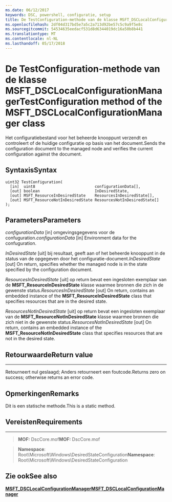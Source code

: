 ```yaml
---
ms.date: 06/12/2017
keywords: DSC, powershell, configuratie, setup
title: De TestConfiguration-methode van de klasse MSFT_DSCLocalConfigurationManager
ms.openlocfilehash: 2df04d317bd5e7a5c2a713d92be57c5c9a9f5e8c
ms.sourcegitcommit: 54534635eedacf531d8d6344019dc16a50b8b441
ms.translationtype: MT
ms.contentlocale: nl-NL
ms.lasthandoff: 05/17/2018
---
```

# <a name="testconfiguration-method-of-the-msftdsclocalconfigurationmanager-class"></a><span data-ttu-id="8f668-103">De TestConfiguration-methode van de klasse MSFT_DSCLocalConfigurationManager</span><span class="sxs-lookup"><span data-stu-id="8f668-103">TestConfiguration method of the MSFT_DSCLocalConfigurationManager class</span></span>

<span data-ttu-id="8f668-104">Het configuratiebestand voor het beheerde knooppunt verzendt en controleert of de huidige configuratie op basis van het document.</span><span class="sxs-lookup"><span data-stu-id="8f668-104">Sends the configuration document to the managed node and verifies the current configuration against the document.</span></span>

<a name="syntax"></a><span data-ttu-id="8f668-105">Syntaxis</span><span class="sxs-lookup"><span data-stu-id="8f668-105">Syntax</span></span>
------

```mof
uint32 TestConfiguration(
  [in]  uint8                          configurationData[],
  [out] boolean                        InDesiredState,
  [out] MSFT_ResourceInDesiredState    ResourcesInDesiredState[],
  [out] MSFT_ResourceNotInDesiredState ResourcesNotInDesiredState[]
);
```

<a name="parameters"></a><span data-ttu-id="8f668-106">Parameters</span><span class="sxs-lookup"><span data-stu-id="8f668-106">Parameters</span></span>
----------

<span data-ttu-id="8f668-107">*configurationData* \[in\] omgevingsgegevens voor de confuguration.</span><span class="sxs-lookup"><span data-stu-id="8f668-107">*configurationData* \[in\] Environment data for the confuguration.</span></span>

<span data-ttu-id="8f668-108">*InDesiredState* \[uit\] bij resultaat, geeft aan of het beheerde knooppunt in de status van de opgegeven door het configuratie-document.</span><span class="sxs-lookup"><span data-stu-id="8f668-108">*InDesiredState* \[out\] On return, specifies whether the managed node is in the state specified by the configuration document.</span></span>

<span data-ttu-id="8f668-109">*ResourcesInDesiredState* \[uit\] op return bevat een ingesloten exemplaar van de **MSFT_ResourceInDesiredState** klasse waarmee bronnen die zich in de gewenste status.</span><span class="sxs-lookup"><span data-stu-id="8f668-109">*ResourcesInDesiredState* \[out\] On return, contains an embedded instance of the **MSFT_ResourceInDesiredState** class that specifies resources that are in the desired state.</span></span>

<span data-ttu-id="8f668-110">*ResourcesNotInDesiredState* \[uit\] op return bevat een ingesloten exemplaar van de **MSFT_ResourceNotInDesiredState** klasse waarmee bronnen die zich niet in de gewenste status.</span><span class="sxs-lookup"><span data-stu-id="8f668-110">*ResourcesNotInDesiredState* \[out\] On return, contains an embedded instance of the **MSFT_ResourceNotInDesiredState** class that specifies resources that are not in the desired state.</span></span>

## <a name="return-value"></a><span data-ttu-id="8f668-111">Retourwaarde</span><span class="sxs-lookup"><span data-stu-id="8f668-111">Return value</span></span>
------------

<span data-ttu-id="8f668-112">Retourneert nul geslaagd; Anders retourneert een foutcode.</span><span class="sxs-lookup"><span data-stu-id="8f668-112">Returns zero on success; otherwise returns an error code.</span></span>

## <a name="remarks"></a><span data-ttu-id="8f668-113">Opmerkingen</span><span class="sxs-lookup"><span data-stu-id="8f668-113">Remarks</span></span>

<span data-ttu-id="8f668-114">Dit is een statische methode.</span><span class="sxs-lookup"><span data-stu-id="8f668-114">This is a static method.</span></span>

## <a name="requirements"></a><span data-ttu-id="8f668-115">Vereisten</span><span class="sxs-lookup"><span data-stu-id="8f668-115">Requirements</span></span>
------------
><span data-ttu-id="8f668-116">**MOF:** DscCore.mof</span><span class="sxs-lookup"><span data-stu-id="8f668-116">**MOF:** DscCore.mof</span></span>

><span data-ttu-id="8f668-117">**Namespace**: Root\Microsoft\Windows\DesiredStateConfiguration</span><span class="sxs-lookup"><span data-stu-id="8f668-117">**Namespace**: Root\Microsoft\Windows\DesiredStateConfiguration</span></span>


## <a name="see-also"></a><span data-ttu-id="8f668-118">Zie ook</span><span class="sxs-lookup"><span data-stu-id="8f668-118">See also</span></span>


[<span data-ttu-id="8f668-119">**MSFT_DSCLocalConfigurationManager**</span><span class="sxs-lookup"><span data-stu-id="8f668-119">**MSFT_DSCLocalConfigurationManager**</span></span>](msft-dsclocalconfigurationmanager.md)